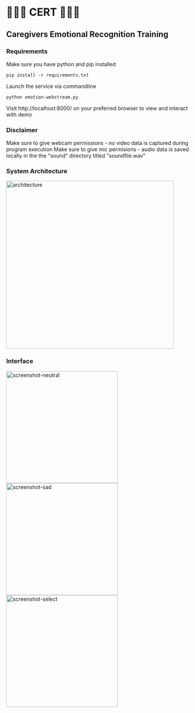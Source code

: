 # 👩🏼‍⚕️ CERT 👨🏼‍⚕️
## Caregivers Emotional Recognition Training


### Requirements
Make sure you have python and pip installed

```pip install -r requirements.txt```

Launch the service via commandline

```python emotion-webstream.py```

Visit http://localhost:8000/ on your preferred browser to view and interact with demo

### Disclaimer

Make sure to give webcam permissions - no video data is captured during program execution
Make sure to give mic permisions - audio data _is_ saved locally in the the "sound" directory titled "soundfile.wav"

### System Architecture
<img src="./images/Architecture.png" alt="architecture" width="450"/>

### Interface
<img src="./images/Neutral.PNG" alt="screenshot-neutral" width="300"/>

<img src="./images/Sad.PNG" alt="screenshot-sad" width="300"/>

<img src="./images/Select.PNG" alt="screenshot-select" width="300"/>
